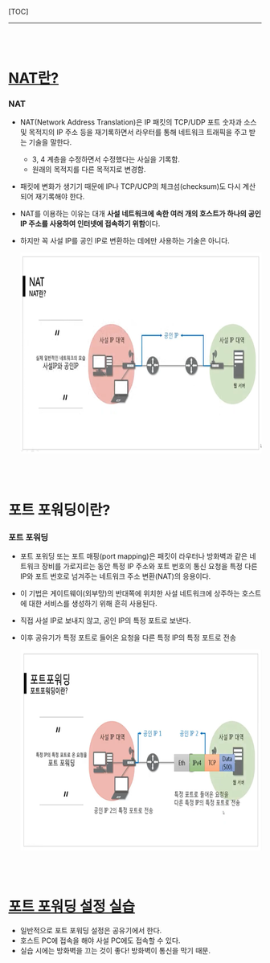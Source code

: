 [TOC]

<hr>

<br>

<br>

# [NAT란?](https://youtu.be/Qle5cfCcuEY?list=PL0d8NnikouEWcF1jJueLdjRIC4HsUlULi)

### NAT

- NAT(Network Address Translation)은 IP 패킷의 TCP/UDP 포트 숫자과 소스 및 목적지의 IP 주소 등을 재기록하면서 라우터를 통해 네트워크 트래픽을 주고 받는 기술을 말한다.
  - 3, 4 계층을 수정하면서 수정했다는 사실을 기록함.
  - 원래의 목적지를 다른 목적지로 변경함.
  
- 패킷에 변화가 생기기 때문에 IP나 TCP/UCP의 체크섬(checksum)도 다시 계산되어 재기록해야 한다.

- NAT를 이용하는 이유는 대개 **사설 네트워크에 속한 여러 개의 호스트가 하나의 공인 IP 주소를 사용하여 인터넷에 접속하기 위함**이다.

- 하지만 꼭 사설 IP를 공인 IP로 변환하는 데에만 사용하는 기술은 아니다.

  <img src="10장-NAT와-포트포워딩.assets/3.PNG" width="750px" height="400px">

<br>

<br>

# 포트 포워딩이란?

### 포트 포워딩

- 포트 포워딩 또는 포트 매핑(port mapping)은 패킷이 라우터나 방화벽과 같은 네트워크 장비를 가로지르는 동안  특정 IP 주소와 포트 번호의 통신 요청을 특정 다른 IP와 포트 번호로 넘겨주는 네트워크 주소 변환(NAT)의 응용이다.

- 이 기법은 게이트웨이(외부망)의 반대쪽에 위치한 사설 네트워크에 상주하는 호스트에 대한 서비스를 생성하기 위해 흔히 사용된다.

- 직접 사설 IP로 보내지 않고, 공인 IP의 특정 포트로 보낸다.

- 이후 공유기가 특정 포트로 들어온 요청을 다른 특정 IP의 특정 포트로 전송

  <img src="10장-NAT와-포트포워딩.assets/4.PNG" width="750px" height="400px">

<br>

<br>

# [포트 포워딩 설정 실습](https://youtu.be/EvYI14QdM6A?list=PL0d8NnikouEWcF1jJueLdjRIC4HsUlULi)

- 일반적으로 포트 포워딩 설정은 공유기에서 한다.
- 호스트 PC에 접속을 해야 사설 PC에도 접속할 수 있다.
- 실습 시에는 방화벽을 끄는 것이 좋다! 방화벽이 통신을 막기 때문.